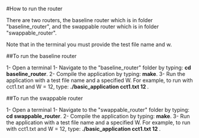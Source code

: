 #How to run the router

There are two routers, the baseline router which is in folder "baseline_router", and the swappable router which is in folder "swappable_router".

Note that in the terminal you must provide the test file name and w.

##To run the baseline router

1- Open a terminal
1- Navigate to the "baseline_router" folder by typing: <strong>cd baseline_router</strong>.
2- Compile the application by typing: <strong>make</strong>.
3- Run the application with a test file name and a specified W. For example, to run with cct1.txt and W = 12, type: <strong>./basic_application cct1.txt 12 </strong>.

##To run the swappable router

1- Open a terminal
1- Navigate to the "swappable_router" folder by typing: <strong>cd swappable_router</strong>.
2- Compile the application by typing: <strong>make</strong>.
3- Run the application with a test file name and a specified W. For example, to run with cct1.txt and W = 12, type: <strong>./basic_application cct1.txt 12 </strong>.